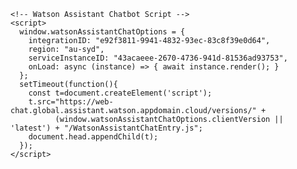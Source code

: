 <!DOCTYPE html>
<html>
  <head>
    <title>Disha Student Support</title>
  </head>
  <body>
    <!-- Your website content here -->

    <!-- Watson Assistant Chatbot Script -->
    <script>
      window.watsonAssistantChatOptions = {
        integrationID: "e92f3811-9941-4832-93ec-83c8f39e0d64",
        region: "au-syd",
        serviceInstanceID: "43acaeee-2670-4736-941d-81536ad93753",
        onLoad: async (instance) => { await instance.render(); }
      };
      setTimeout(function(){
        const t=document.createElement('script');
        t.src="https://web-chat.global.assistant.watson.appdomain.cloud/versions/" + 
              (window.watsonAssistantChatOptions.clientVersion || 'latest') + "/WatsonAssistantChatEntry.js";
        document.head.appendChild(t);
      });
    </script>
  </body>
</html>
